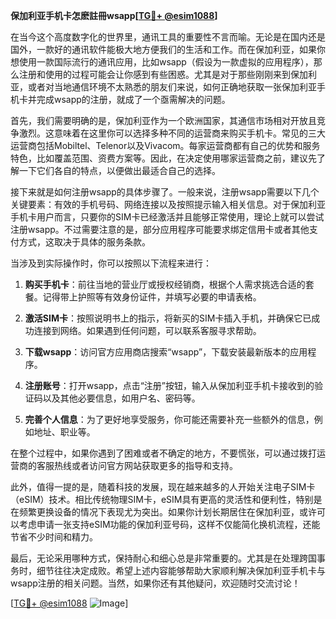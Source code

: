 **保加利亚手机卡怎麽註冊wsapp[[TG💪+ @esim1088](https://t.me/s/esim1088)]**

在当今这个高度数字化的世界里，通讯工具的重要性不言而喻。无论是在国内还是国外，一款好的通讯软件能极大地方便我们的生活和工作。而在保加利亚，如果你想使用一款国际流行的通讯应用，比如wsapp（假设为一款虚拟的应用程序），那么注册和使用的过程可能会让你感到有些困惑。尤其是对于那些刚刚来到保加利亚，或者对当地通信环境不太熟悉的朋友们来说，如何正确地获取一张保加利亚手机卡并完成wsapp的注册，就成了一个亟需解决的问题。

首先，我们需要明确的是，保加利亚作为一个欧洲国家，其通信市场相对开放且竞争激烈。这意味着在这里你可以选择多种不同的运营商来购买手机卡。常见的三大运营商包括Mobiltel、Telenor以及Vivacom。每家运营商都有自己的优势和服务特色，比如覆盖范围、资费方案等。因此，在决定使用哪家运营商之前，建议先了解一下它们各自的特点，以便做出最适合自己的选择。

接下来就是如何注册wsapp的具体步骤了。一般来说，注册wsapp需要以下几个关键要素：有效的手机号码、网络连接以及按照提示输入相关信息。对于保加利亚手机卡用户而言，只要你的SIM卡已经激活并且能够正常使用，理论上就可以尝试注册wsapp。不过需要注意的是，部分应用程序可能要求绑定信用卡或者其他支付方式，这取决于具体的服务条款。

当涉及到实际操作时，你可以按照以下流程来进行：

1. **购买手机卡**：前往当地的营业厅或授权经销商，根据个人需求挑选合适的套餐。记得带上护照等有效身份证件，并填写必要的申请表格。
   
2. **激活SIM卡**：按照说明书上的指示，将新买的SIM卡插入手机，并确保它已成功连接到网络。如果遇到任何问题，可以联系客服寻求帮助。

3. **下载wsapp**：访问官方应用商店搜索“wsapp”，下载安装最新版本的应用程序。

4. **注册账号**：打开wsapp，点击“注册”按钮，输入从保加利亚手机卡接收到的验证码以及其他必要信息，如用户名、密码等。

5. **完善个人信息**：为了更好地享受服务，你可能还需要补充一些额外的信息，例如地址、职业等。

在整个过程中，如果你遇到了困难或者不确定的地方，不要慌张，可以通过拨打运营商的客服热线或者访问官方网站获取更多的指导和支持。

此外，值得一提的是，随着科技的发展，现在越来越多的人开始关注电子SIM卡（eSIM）技术。相比传统物理SIM卡，eSIM具有更高的灵活性和便利性，特别是在频繁更换设备的情况下表现尤为突出。如果你计划长期居住在保加利亚，或许可以考虑申请一张支持eSIM功能的保加利亚号码，这样不仅能简化换机流程，还能节省不少时间和精力。

最后，无论采用哪种方式，保持耐心和细心总是非常重要的。尤其是在处理跨国事务时，细节往往决定成败。希望上述内容能够帮助大家顺利解决保加利亚手机卡与wsapp注册的相关问题。当然，如果你还有其他疑问，欢迎随时交流讨论！

[[TG💪+ @esim1088](https://t.me/s/esim1088) ![Image](https://i.postimg.cc/4NQfJmqS/Snipaste-2025-05-13-00-14-12.png)]